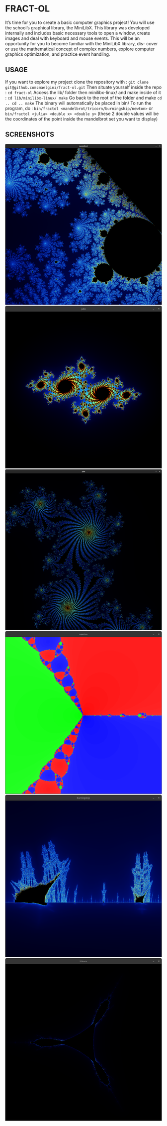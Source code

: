 # FRACT-OL
It’s time for you to create a basic computer graphics project!
You will use the school’s graphical library, the MiniLibX. This library was developed
internally and includes basic necessary tools to open a window, create images and deal
with keyboard and mouse events.
This will be an opportunity for you to become familiar with the MiniLibX library, dis-
cover or use the mathematical concept of complex numbers, explore computer graphics
optimization, and practice event handling.
## USAGE
If you want to explore my project clone the repository with :
`git clone git@github.com:maelgini/fract-ol.git`
Then situate yourself inside the repo :
`cd fract-ol`
Access the lib/ folder then minilibx-linux/ and make inside of it :
`cd lib/minilibx-linux/
make`
Go back to the root of the folder and make
`cd ..
cd ..
make`
The binary will automatically be placed in bin/
To run the program, do :
`bin/fractol <mandelbrot/tricorn/burningship/newton>`
or
`bin/fractol <julia> <double x> <double y>`
(these 2 double values will be the coordinates of the point inside the mandelbrot set you want to display)
## SCREENSHOTS
![Mandelbrot fractal](screenshots/mandelbrot1.png)
![Julia fractal 1](screenshots/julia3.png)
![Julia fractal 2](screenshots/julia1.png)
![Newton fractal](screenshots/newton1.png)
![Burningship fractal](screenshots/burningship1.png)
![Tricorn fractal](screenshots/tricorn1.png)
